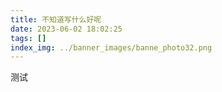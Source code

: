 ```yaml
---
title: 不知道写什么好呢
date: 2023-06-02 18:02:25
tags: []
index_img: ../banner_images/banne_photo32.png
---
```


测试



